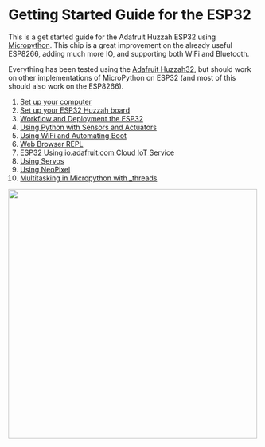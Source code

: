 # Getting Started Guide for the ESP32

This is a get started guide for the Adafruit Huzzah ESP32 using [Micropython](https://docs.micropython.org/en/latest/esp8266/index.html). This chip is a great improvement on the already useful ESP8266, adding much more IO, and supporting both WiFi and Bluetooth.

Everything has been tested using the [Adafruit Huzzah32](https://www.adafruit.com/product/3405), but should work on other implementations of MicroPython on ESP32 (and most of this should also work on the ESP8266).

1. [Set up your computer](docs/mac-setup.md)
1. [Set up your ESP32 Huzzah board](docs/esp32-setup.md)
1. [Workflow and Deployment the ESP32](docs/workflow.md)
1. [Using Python with Sensors and Actuators](docs/basics.md)
1. [Using WiFi and Automating Boot](docs/usingwifi.md)
1. [Web Browser REPL](docs/webrepl.md)
1. [ESP32 Using io.adafruit.com Cloud IoT Service](docs/io-adafruit.md)
1. [Using Servos](docs/servo.md)
1. [Using NeoPixel](docs/neopixel.md)
1. [Multitasking in Micropython with \_threads](docs/multitasking.md)

<img src="docs/esp32.jpg" width="500">

